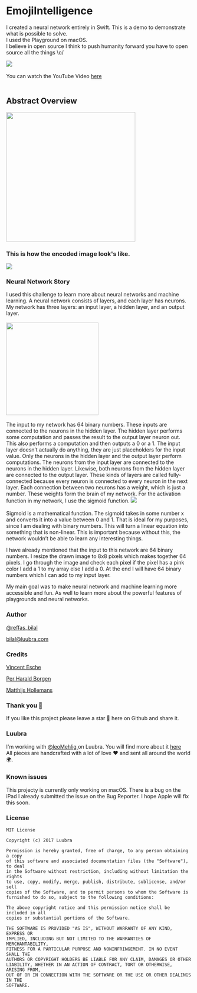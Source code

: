 # EmojiIntelligence 

I created a neural network entirely in Swift. This is a demo to demonstrate what is possible to solve.
<br>
I used the Playground on macOS. 
<br>
I believe in open source I think to push humanity forward you have to open source all the things \o/

![](http://i.imgur.com/qhweGhT.gif)
<br>
<br>
You can watch the YouTube Video [here](https://www.youtube.com/watch?v=T9pplv7cZ7k)
<br>
<br>

## Abstract Overview

<img src="http://i.imgur.com/qVKMBym.png" width="350">

### This is how the encoded image look's like. 

![](http://imgur.com/3iRGrFv.png)

### Neural Network Story

I used this challenge to learn more about neural networks and machine learning.
A neural network consists of layers, and each layer has neurons. My network has three layers: an input layer, a hidden layer, and an output layer.
<br><br>
<img src="http://i.imgur.com/DZh33WL.png" width="250">
<br><br>
The input to my network has 64 binary numbers. These inputs are connected to the neurons in the hidden layer. The hidden layer performs some computation and passes the result to the output layer neuron out. This also performs a computation and then outputs a 0 or a 1. The input layer doesn’t actually do anything, they are just placeholders for the input value. Only the neurons in the hidden layer and the output layer perform computations.  The neurons from the input layer are connected to   the neurons in the hidden layer. Likewise, both neurons from the hidden layer are connected to the output layer. These kinds of layers are called fully-connected because every neuron is connected to every neuron in the next layer. Each connection between two neurons has a weight, which is just a number. These weights form the brain of my network. For the activation function in my network, I use the sigmoid function. ![](http://i.imgur.com/Xrhx1wl.png)<br><br>
Sigmoid is a mathematical function. The sigmoid takes in some number x and converts it into a value between 0 and 1. That is ideal for my purposes, since I am dealing with binary numbers.
This will turn a linear equation into something that is non-linear. This is important because without this, the network wouldn’t be able to learn any interesting things. 

I have already mentioned that the input to this network are 64 binary numbers. I resize the drawn image to 8x8 pixels which makes together 64 pixels. I go through the image and check each pixel if the pixel has a pink color I add a 1 to my array else I add a 0. At the end I will have 64 binary numbers which I can add to my input layer. 

My main goal was to make neural network and machine learning more accessible and fun. As well to learn more about the powerful features of playgrounds and neural networks. 

### Author

  [@reffas_bilal](https://twitter.com/Reffas_Bilal)
  
  [bilal@luubra.com]()
  

### Credits
  [Vincent Esche](https://twitter.com/regexident)
  
  [Per Harald Borgen](https://medium.com/learning-new-stuff/how-to-learn-neural-networks-758b78f2736e)
  
  [Matthijs Hollemans](http://machinethink.net/blog/the-hello-world-of-neural-networks/)

### Thank you 🎉

  If you like this project please leave a star 🌟 here on Github and share it.
  
### Luubra

  I'm working with [@leoMehlig ](https://twitter.com/leoMehlig) on Luubra. You will find more about it                    [here](https://www.luubra.com)
  <br>
  All pieces are handcrafted with a lot of love ❤️ and sent all around the world 🌍. 
  
### Known issues
  This projecty is currently only working on macOS. There is a bug on the iPad I already submitted the issue on the Bug Reporter. 
  I hope Apple will fix this soon.

### License

```
MIT License

Copyright (c) 2017 Luubra

Permission is hereby granted, free of charge, to any person obtaining a copy
of this software and associated documentation files (the "Software"), to deal
in the Software without restriction, including without limitation the rights
to use, copy, modify, merge, publish, distribute, sublicense, and/or sell
copies of the Software, and to permit persons to whom the Software is
furnished to do so, subject to the following conditions:

The above copyright notice and this permission notice shall be included in all
copies or substantial portions of the Software.

THE SOFTWARE IS PROVIDED "AS IS", WITHOUT WARRANTY OF ANY KIND, EXPRESS OR
IMPLIED, INCLUDING BUT NOT LIMITED TO THE WARRANTIES OF MERCHANTABILITY,
FITNESS FOR A PARTICULAR PURPOSE AND NONINFRINGEMENT. IN NO EVENT SHALL THE
AUTHORS OR COPYRIGHT HOLDERS BE LIABLE FOR ANY CLAIM, DAMAGES OR OTHER
LIABILITY, WHETHER IN AN ACTION OF CONTRACT, TORT OR OTHERWISE, ARISING FROM,
OUT OF OR IN CONNECTION WITH THE SOFTWARE OR THE USE OR OTHER DEALINGS IN THE
SOFTWARE.
```
